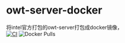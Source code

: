 # owt-server-docker
将intel官方打包的owt-server打包成docker镜像，  
[![CI](https://github.com/AoEiuV020/owt-server-docker/actions/workflows/ci.yml/badge.svg)](https://github.com/AoEiuV020/owt-server-docker/actions/workflows/ci.yml)
![Docker Pulls](https://img.shields.io/docker/pulls/aoeiuv020/owt-server)


